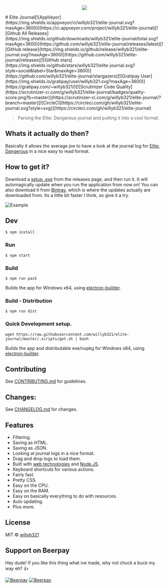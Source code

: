 <p align="center">
  <img src="https://github.com/willyb321/elite-journal/blob/master/build/icon.png?raw=true"/>
</p>
# Elite Journal[![AppVeyor](https://img.shields.io/appveyor/ci/willyb321/elite-journal.svg?maxAge=3600)](https://ci.appveyor.com/project/willyb321/elite-journal)[![Github All Releases](https://img.shields.io/github/downloads/willyb321/elite-journal/total.svg?maxAge=3600)](https://github.com/willyb321/elite-journal/releases/latest)[![GitHub release](https://img.shields.io/github/release/willyb321/elite-journal.svg?maxAge=3600)](https://github.com/willyb321/elite-journal/releases)[![GitHub stars](https://img.shields.io/github/stars/willyb321/elite-journal.svg?style=social&label=Star&maxAge=3600)](https://github.com/willyb321/elite-journal/stargazers)[![Gratipay User](https://img.shields.io/gratipay/user/willyb321.svg?maxAge=3600)](https://gratipay.com/~willyb321/)[![Scrutinizer Code Quality](https://scrutinizer-ci.com/g/willyb321/elite-journal/badges/quality-score.png?b=master)](https://scrutinizer-ci.com/g/willyb321/elite-journal/?branch=master)[![CircleCI](https://circleci.com/gh/willyb321/elite-journal.svg?style=svg)](https://circleci.com/gh/willyb321/elite-journal)

> Parsing the Elite: Dangerous journal and putting it into a cool format.

## Whats it actually do then?

Basically it allows the average joe to have a look at the journal log for [Elite: Dangerous](https://www.elitedangerous.com/) in a nice easy to read format.

## How to get it?
Download a [setup .exe](https://github.com/willyb321/elite-journal/releases/latest) from the releases page, and then run it. It will automagically update when you run the application from now on! You can also download it from [Bintray](https://bintray.com/willyb321/generic/elite-journal/_latestVersion), which is where the updates actually are downloaded from. Its a little bit faster I think, so give it a try.

![Example](https://raw.githubusercontent.com/willyb321/elite-journal/master/screenshot.png)

## Dev

```
$ npm install
```

### Run

```
$ npm start
```

### Build

```
$ npm run pack
```

Builds the app for Windows x64, using [electron-builder](https://github.com/electron-userland/electron-builder).


### Build - Distribution

```
$ npm run dist
```

### Quick Development setup.

```
wget https://raw.githubusercontent.com/willyb321/elite-journal/master/.scripts/get.sh | bash
```

Builds the app and distributable exe/nupkg for Windows x64, using [electron-builder](https://github.com/electron-userland/electron-builder).

## Contributing

See [CONTRIBUTING.md](https://github.com/willyb321/elite-journal/blob/master/CONTRIBUTING.md) for guidelines.

## Changes:

See [CHANGELOG.md](https://github.com/willyb321/elite-journal/blob/master/CHANGELOG.md) for changes.

## Features

- Filtering.
- Saving as HTML.
- Saving as JSON.
- Looking at journal logs in a nice format.
- Drag and drop logs to load them.
- Built with [web technologies](http://electron.atom.io/) and [Node.JS](https://nodejs.org/).
- Keyboard shortcuts for various actions.
- Fairly fast.
- Pretty CSS.
- Easy on the CPU.
- Easy on the RAM.
- Easy on basically everything to do with resources.
- Auto updating.
- Plus more.

## License

MIT © [willyb321](https://tehsuperwilly.tech)

## Support on Beerpay
Hey dude! If you like this thing what ive made, why not chuck a buck my way eh? :+1:

[![Beerpay](https://beerpay.io/willyb321/elite-journal/badge.svg?style=beer-square)](https://beerpay.io/willyb321/elite-journal)  [![Beerpay](https://beerpay.io/willyb321/elite-journal/make-wish.svg?style=flat-square)](https://beerpay.io/willyb321/elite-journal?focus=wish)
